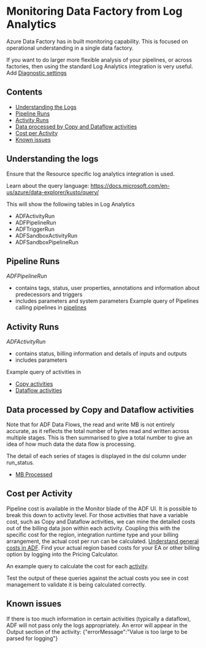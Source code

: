 # Monitoring Data Factory from Log Analytics

Azure Data Factory has in built monitoring capability. This is focused on operational understanding in a single data factory.

If you want to do larger more flexible analysis of your pipelines, or across factories, then using the standard Log Analytics integration is very useful.
Add [Diagnostic settings](/media/DiagnosticSettings.png)

## **Contents**

- [Understanding the Logs](#understanding-the-logs)
- [Pipeline Runs](#pipeline-runs)
- [Activity Runs](#activity-runs)
- [Data processed by Copy and Dataflow activities](#data-processed-by-copy-and-dataflow-activities)
- [Cost per Activity](#cost-per-activity)
- [Known issues](#known-issues)

## Understanding the logs

Ensure that the Resource specific log analytics integration is used.

Learn about the query language: https://docs.microsoft.com/en-us/azure/data-explorer/kusto/query/

This will show the following tables in Log Analytics

- ADFActivityRun
- ADFPipelineRun
- ADFTriggerRun
- ADFSandboxActivityRun
- ADFSandboxPipelineRun

## Pipeline Runs

*ADFPipelineRun*
 - contains tags, status, user properties, annotations and information about predecessors and triggers
 - includes parameters and system parameters
Example query of Pipelines calling pipelines in [pipelines](/loganalytics_queries/pipeline_linking.kql)

## Activity Runs

*ADFActivityRun*
 - contains status, billing information and details of inputs and outputs
 - includes parameters 

Example query of activities in 
 - [Copy activities](./loganalytics_queries/activity_copy.kql)
 - [Dataflow activities](./loganalytics_queries/activity_dataflows.kql)

 ## Data processed by Copy and Dataflow activities

Note that for ADF Data Flows, the read and write MB is not entirely accurate, as it reflects the total number of bytes read and written across multiple stages.
This is then summarised to give a total number to give an idea of how much data the data flow is processing.

The detail of each series of stages is displayed in the dsl column under run_status.

- [MB Processed](./loganalytics_queries/activity_mb_processed.kql)

 ## Cost per Activity
 
 Pipeline cost is available in the Monitor blade of the ADF UI. It is possible to break this down to activity level.
 For those activities that have a variable cost, such as Copy and Dataflow activities, we can mine the detailed costs out of the billing data json within each activity.
 Coupling this with the specific cost for the region, integration runtime type and your billing arrangement, the actual cost per run can be calculated.
 [Understand general costs in ADF](https://azure.microsoft.com/en-gb/pricing/details/data-factory/data-pipeline/). Find your actual region based costs for your EA or other billing option by logging into the Pricing Calculator.

 An example query to calculate the cost for each [activity](/loganalytics_queries/activity_cost.kql). 

 Test the output of these queries against the actual costs you see in cost management to validate it is being calculated correctly.

 ## Known issues

If there is too much information in certain activities (typically a dataflow), ADF will not pass only the logs appropriately. An error will appear in the Output section of the activity: {"errorMessage":"Value is too large to be parsed for logging"}